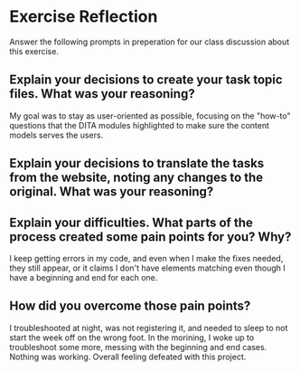 # Exercise Reflection

Answer the following prompts in preperation for our class discussion about this exercise.

## Explain your decisions to create your task topic files. What was your reasoning?

My goal was to stay as user-oriented as possible, focusing on the "how-to" questions that the DITA modules highlighted to make sure the content models serves the users. 
## Explain your decisions to translate the tasks from the website, noting any changes to the original. What was your reasoning?


## Explain your difficulties. What parts of the process created some pain points for you? Why?
I keep getting errors in my code, and even when I make the fixes needed, they still appear, or it claims I don't have elements matching even though I have a beginning and end for each one. 

## How did you overcome those pain points?
I troubleshooted at night, was not registering it, and needed to sleep to not start the week off on the wrong foot. In the morining, I woke up to troubleshoot some more, messing with the beginning and end cases. Nothing was working. Overall feeling defeated with this project. 
